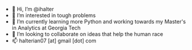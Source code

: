 - 👋 Hi, I’m @ihalter
- 👀 I’m interested in tough problems
- 🌱 I’m currently learning more Python and working towards my Master's in Analytics at Georgia Tech
- 💞️ I’m looking to collaborate on ideas that help the human race
- 📫 halterian07 [at] gmail [dot] com

<!---
ihalter/ihalter is a ✨ special ✨ repository because its `README.md` (this file) appears on your GitHub profile.
You can click the Preview link to take a look at your changes.
--->
